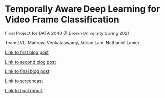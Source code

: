 # Temporally Aware Deep Learning for Video Frame Classification
Final Project for DATA 2040 @ Brown University Spring 2021

Team LVL: Maitreya Venkataswamy, Adrian Lam, Nathaniel Lanier

[Link to first blog post](https://medium.com/convolutional-lstm-neural-networks-for-video-frame/problem-description-and-exploratory-data-analysis-8e65e5c45134)

[Link to second blog post](https://medium.com/convolutional-lstm-neural-networks-for-video-frame/2d-and-3d-convolutional-networks-applied-to-video-data-15b7ad2b861c?source=collection_home---6------1-----------------------)

[Link to final blog post](https://medium.com/convolutional-lstm-neural-networks-for-video-frame/neural-networks-for-classification-of-spatio-temporal-data-beb1693056f)

[Link to screencast](https://www.youtube.com/watch?v=Ds5YggGlpxQ)

[Link to final report](https://drive.google.com/file/d/1cMffFc5HgLJLJMnFTAP7rtU4K8gMh5Nx/view?usp=sharing)
